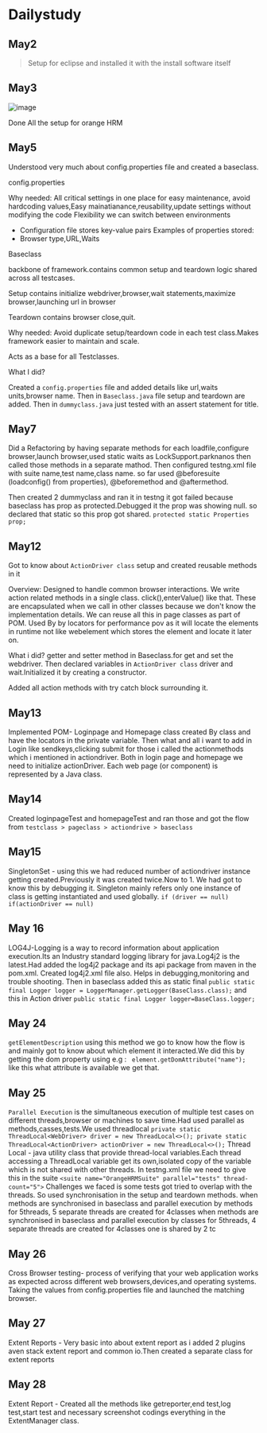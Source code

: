 # Dailystudy
## May2 
> Setup for eclipse and installed it with the install software itself

## May3  
![image](https://github.com/user-attachments/assets/8e8d2daa-8971-4176-94e9-901fbaf08e8c)

Done All the setup for orange HRM

## May5

Understood very much about config.properties file and created a baseclass.

config.properties

Why needed: All critical settings in one place for easy maintenance, avoid hardcoding values,Easy mainatianance,reusability,update settings without modifying the code
Flexibility we can switch between environments
- Configuration file stores key-value pairs
Examples of properties stored:
- Browser type,URL,Waits

Baseclass

backbone of framework.contains common setup and teardown logic shared across all testcases.

Setup contains initialize webdriver,browser,wait statements,maximize browser,launching url in browser

Teardown contains browser close,quit.

Why needed: Avoid duplicate setup/teardown code in each test class.Makes framework easier to maintain and scale.

Acts as a base for all Testclasses.

What I did?

Created a ```config.properties``` file and added details like url,waits units,browser name.
Then in ```Baseclass.java``` file setup and teardown are added.
Then in ```dummyclass.java``` just tested with an assert statement for title.

## May7

Did a Refactoring by having separate methods for each loadfile,configure browser,launch browser,used static waits as LockSupport.parknanos then called those methods in a separate mathod.
Then configured testng.xml file with suite name,test name,class name.
so far used @beforesuite (loadconfig() from properties), @beforemethod and @aftermethod.

Then created 2 dummyclass and ran it in testng it got failed because baseclass has prop as protected.Debugged it the prop was showing null. so declared that static so this prop got shared.
```protected static Properties prop;```

## May12

Got to know about ```ActionDriver class``` setup and created reusable methods in it 

Overview: Designed to handle common browser interactions. We write action related methods in a single class.
click(),enterValue() like that. These are encapsulated when we call in other classes because we don't know the implementation details.
We can reuse all this in page classes as part of POM. Used By by locators for performance pov as it will locate the elements in runtime not like webelement which stores the element and locate it later on.

What i did? getter and setter method in Baseclass.for get and set the webdriver.
Then declared variables in ```ActionDriver class``` driver and wait.Initialized it by creating a constructor.

Added all action methods with try catch block surrounding it.

## May13

Implemented POM- Loginpage and Homepage class
created By class and have the locators in the private variable.
Then what and all i want to add in Login like sendkeys,clicking submit for those i called the actionmethods which i mentioned in actiondriver.
Both in login page and homepage we need to initialize actionDriver.
Each web page (or component) is represented by a Java class.

## May14

Created loginpageTest and homepageTest and ran those and got the flow from ```testclass > pageclass > actiondrive > baseclass```

## May15

SingletonSet - using this we had reduced number of actiondriver instance getting created.Previously it was created twice.Now to 1.
We had got to know this by debugging it.
Singleton mainly refers only one instance of class is getting instantiated and used globally.
```if (driver == null)```
```if(actionDriver == null)```
## May 16
LOG4J-Logging is a way to record information about application execution.Its an Industry standard logging library for java.Log4j2 is the latest.Had added the log4j2 package and its api package from maven in the pom.xml. Created log4j2.xml file also.
Helps in debugging,monitoring and trouble shooting.
Then in baseclass added this as static final ```public static final Logger logger = LoggerManager.getLogger(BaseClass.class);```
and this in Action driver ```public static final Logger logger=BaseClass.logger;```

## May 24
```getElementDescription``` using this method we go to know how the flow is and mainly got to know about which element it interacted.We did this by getting the dom property using e.g : ``` element.getDomAttribute("name");``` like this what attribute is available we get that.

## May 25
```Parallel Execution``` is the simultaneous execution of multiple test cases on different threads,browser or machines to save time.Had used parallel as methods,casses,tests.We used threadlocal ```private static ThreadLocal<WebDriver> driver = new ThreadLocal<>();
	private static ThreadLocal<ActionDriver> actionDriver = new ThreadLocal<>();```
Thread Local - java utility class that provide thread-local variables.Each thread accessing a ThreadLocal variable get its own,isolated copy of the variable which is not shared with other threads.
In testng.xml file we need to give this in the suite ```<suite name="OrangeHRMSuite" parallel="tests" thread-count="5">```
Challenges we faced is some tests got tried to overlap with the threads. So used synchronisation in the setup and teardown methods.
when methods are synchronised in baseclass and parallel execution by methods for 5threads, 5 separate threads are created for 4classes
when methods are synchronised in baseclass and parallel execution by classes for 5threads, 4 separate threads are created for 4classes one is shared by 2 tc

## May 26
Cross Browser testing- process of verifying that your web application works as expected across different web browsers,devices,and operating systems.
Taking the values from config.properties file and launched the matching browser.


## May 27
Extent Reports - Very basic into about extent report as i added 2 plugins aven stack extent report and common io.Then created a separate class for extent reports

## May 28
Extent Report - Created all the methods like getreporter,end test,log test,start test and necessary screenshot codings everything in the ExtentManager class.
